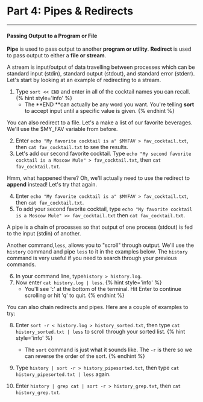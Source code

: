 # Part 4: Pipes & Redirects

---

#### Passing Output to a Program or File

**Pipe** is used to pass output to another **program or utility**. **Redirect** is used to pass output to either a **file or stream**.

A stream is input/output of data travelling between processes which can be standard input \(stdin\), standard output \(stdout\), and standard error \(stderr\). Let's start by looking at an example of redirecting to a stream.

1. Type `sort << END` and enter in all of the cocktail names you can recall.
    {% hint style='info' %}
   * The **END **can actually be any word you want. You're telling **sort** to accept input until a specific value is given.
   {% endhint %}

You can also redirect to a file. Let's a make a list of our favorite beverages. We'll use the $MY\_FAV variable from before.

2. Enter `echo "My favorite cocktail is a" $MYFAV > fav_cocktail.txt`, then `cat fav_cocktail.txt` to see the results.
3. Let's add our second favorite cocktail. Type `echo "My second favorite cocktail is a Moscow Mule" > fav_cocktail.txt`, then `cat fav_cocktail.txt`.

Hmm, what happened there? Oh, we'll actually need to use the redirect to **append** instead! Let's try that again.

4. Enter `echo "My favorite cocktail is a" $MYFAV > fav_cocktail.txt`, then `cat fav_cocktail.txt`.
5. To add your second favorite cocktail, type `echo "My favorite cocktail is a Moscow Mule" >> fav_cocktail.txt` then `cat fav_cocktail.txt`.

A pipe is a chain of processes so that output of one process \(stdout\) is fed to the input \(stdin\) of another.

Another command,`less`, allows you to "scroll" through output. We'll use the `history` command and pipe `less` to it in the examples below. The `history` command is very useful if you need to search through your previous commands.

6. In your command line, type`history > history.log`.
7. Now enter `cat history.log | less`.
    {% hint style='info' %}
   * You'll see '**:**' at the bottom of the terminal. Hit Enter to continue scrolling or hit 'q' to quit.
   {% endhint %}

You can also chain redirects and pipes. Here are a couple of examples to try:

8. Enter `sort -r < history.log > history_sorted.txt`, then type `cat history_sorted.txt | less` to scroll through your sorted list.
    {% hint style='info' %}
   * The `sort` command is just what it sounds like. The `-r` is there so we can reverse the order of the sort.
   {% endhint %}

9. Type `history | sort -r > history_pipesorted.txt`, then type `cat history_pipesorted.txt | less` again.

10. Enter `history | grep cat | sort -r > history_grep.txt`, then `cat history_grep.txt`.



